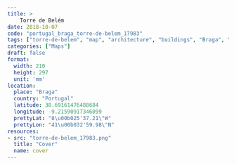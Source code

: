 ```yaml
---
title: > 
    Torre de Belém
date: 2018-10-07
code: "portugal_braga_torre-de-belem_17983"
tags: ["torre-de-belem", "map", "architecture", "buildings", "Braga", "Portugal"]
categories: ["Maps"]
draft: false
format:
  width: 210
  height: 297
  unit: 'mm'
location:
  place: "Braga"
  country: "Portugal"
  latitude: 38.69161476488684
  longitude: -9.21590917346099
  prettyLat: "8\u00b025'37.21\"W"
  prettyLon: "41\u00b032'59.98\"N"
resources:
- src: "torre-de-belem_17983.png"
  title: "Cover"
  name: cover
---
```

